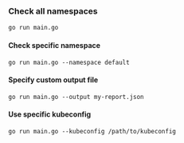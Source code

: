 ### Check all namespaces
```
go run main.go
```

#### Check specific namespace
```
go run main.go --namespace default
```

#### Specify custom output file
```
go run main.go --output my-report.json
```

#### Use specific kubeconfig
```
go run main.go --kubeconfig /path/to/kubeconfig
```